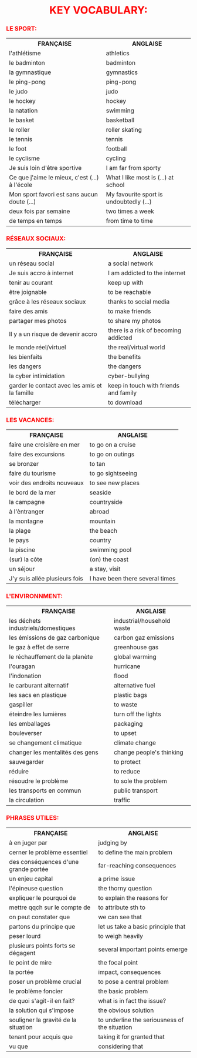 <h1 align="center">
  <b style="color:red;">KEY VOCABULARY:</b><br>
</h1>


<h3 align="left">
  <b style="color:red;">LE SPORT:</b><br>
</h3>
<table>
  <tr><th>FRANÇAISE</th><th>ANGLAISE</th></tr>
  <tr><td>l'athlétisme</td><td>athletics</td></tr>
  <tr><td>le badminton</td><td>badminton</td></tr>
  <tr><td>la gymnastique</td><td>gymnastics</td></tr>
  <tr><td>le ping-pong</td><td>ping-pong</td></tr>
  <tr><td>le judo</td><td>judo</td></tr>
  <tr><td>le hockey</td><td>hockey</td></tr>
  <tr><td>la natation</td><td>swimming</td></tr>
  <tr><td>le basket</td><td>basketball</td></tr>
  <tr><td>le roller</td><td>roller skating</td></tr>
  <tr><td>le tennis</td><td>tennis</td></tr>
  <tr><td>le foot</td><td>football</td></tr>
  <tr><td>le cyclisme</td><td>cycling</td></tr>
  <tr><td>Je suis loin d'être sportive</td><td>I am far from sporty</td></tr>
  <tr><td>Ce que j'aime le mieux, c'est (...) à l'école</td><td>What I like most is (...) at school</td></tr>
  <tr><td>Mon sport favori est sans aucun doute (...)</td><td>My favourite sport is undoubtedly (...)</td></tr>
  <tr><td>deux fois par semaine</td><td>two times a week</td></tr>
  <tr><td>de temps en temps</td><td>from time to time</td></tr>
  


<table>
  <tr><th>FRANÇAISE</th><th>ANGLAISE</th></tr>
  <tr><td>un réseau social</td><td>a social network</td></tr>
  <tr><td>Je suis accro à internet</td><td>I am addicted to the internet</td></tr>
  <tr><td>tenir au courant</td><td>keep up with</td></tr>
  <tr><td>être joignable</td><td>to be reachable</td></tr>
  <tr><td>grâce à les réseaux sociaux</td><td>thanks to social media</td></tr>
  <tr><td>faire des amis</td><td>to make friends</td></tr>
  <tr><td>partager mes photos</td><td>to share my photos</td></tr>
  <tr><td>Il y a un risque de devenir accro</td><td>there is a risk of becoming addicted</td></tr>
  <tr><td>le monde réel/virtuel</td><td>the real/virtual world</td></tr>
  <tr><td>les bienfaits</td><td>the benefits</td></tr>
  <tr><td>les dangers</td><td>the dangers</td></tr>
  <tr><td>la cyber intimidation</td><td>cyber-bullying</td></tr>
  <tr><td>garder le contact avec les amis et la famille</td><td>keep in touch with friends and family</td></tr>
  <tr><td>télécharger</td><td>to download</td></tr>
<h3 align="left">
  <b style="color:red;">RÉSEAUX SOCIAUX:</b><br>
</h3>
  
<table>
  <tr><th>FRANÇAISE</th><th>ANGLAISE</th></tr>
  <tr><td>faire une croisière en mer</td><td>to go on a cruise</td></tr>
  <tr><td>faire des excursions</td><td>to go on outings</td></tr>
  <tr><td>se bronzer</td><td>to tan</td></tr>
  <tr><td>faire du tourisme</td><td>to go sightseeing</td></tr>
  <tr><td>voir des endroits nouveaux</td><td>to see new places</td></tr>
  <tr><td>le bord de la mer</td><td>seaside</td></tr>
  <tr><td>la campagne</td><td>countryside</td></tr>
  <tr><td>à l'èntranger</td><td>abroad</td></tr>
  <tr><td>la montagne</td><td>mountain</td></tr>
  <tr><td>la plage</td><td>the beach</td></tr>
  <tr><td>le pays</td><td>country</td></tr>
  <tr><td>la piscine</td><td>swimming pool</td></tr>
  <tr><td>(sur) la côte</td><td>(on) the coast</td></tr>
  <tr><td>un séjour</td><td>a stay, visit</td></tr>
  <tr><td>J'y suis allée plusieurs fois</td><td>I have been there several times</td></tr>
<h3 align="left">
  <b style="color:red;">LES VACANCES:</b><br>
</h3>


<table>
  <tr><th>FRANÇAISE</th><th>ANGLAISE</th></tr>
  <tr><td>les déchets industriels/domestiques</td><td>industrial/household waste</td></tr>
  <tr><td>les émissions de gaz carbonique</td><td>carbon gaz emissions</td></tr>
  <tr><td>le gaz à effet de serre</td><td>greenhouse gas</td></tr>
  <tr><td>le réchauffement de la planète</td><td>global warming</td></tr>
  <tr><td>l'ouragan</td><td>hurricane</td></tr>
  <tr><td>l'indonation</td><td>flood</td></tr>
  <tr><td>le carburant alternatif</td><td>alternative fuel</td></tr>
  <tr><td>les sacs en plastique</td><td>plastic bags</td></tr>
  <tr><td>gaspiller</td><td>to waste</td></tr>
  <tr><td>éteindre les lumières</td><td>turn off the lights</td></tr>
  <tr><td>les emballages</td><td>packaging</td></tr>
  <tr><td>bouleverser</td><td>to upset</td></tr>
  <tr><td>se changement climatique</td><td>climate change</td></tr>
  <tr><td>changer les mentalités des gens</td><td>change people's thinking</td></tr>
  <tr><td>sauvegarder</td><td>to protect</td></tr>
  <tr><td>réduire</td><td>to reduce</td></tr>
  <tr><td>résoudre le problème</td><td>to sole the problem</td></tr>
  <tr><td>les transports en commun</td><td>public transport</td></tr>
  <tr><td>la circulation</td><td>traffic</td></tr>
<h3 align="left">
  <b style="color:red;">L'ENVIRONNMENT:</b><br>
</h3>
  
  

<table>
  <tr><th>FRANÇAISE</th><th>ANGLAISE</th></tr>
  <tr><td>à en juger par</td><td>judging by</td></tr>
  <tr><td>cerner le problème essentiel</td><td>to define the main problem</td></tr>
  <tr><td>des conséquences d'une grande portée</td><td>far-reaching consequences</td></tr>
  <tr><td>un enjeu capital</td><td>a prime issue</td></tr>
  <tr><td>l'épineuse question</td><td>the thorny question</td></tr>
  <tr><td>expliquer le pourquoi de</td><td>to explain the reasons for</td></tr>
  <tr><td>mettre qqch sur le compte de</td><td>to attribute sth to</td></tr>
  <tr><td>on peut constater que</td><td>we can see that</td></tr>
  <tr><td>partons du principe que</td><td>let us take a basic principle that</td></tr>
  <tr><td>peser lourd</td><td>to weigh heavily</td></tr>
  <tr><td>plusieurs points forts se dégagent</td><td>several important points emerge</td></tr>
  <tr><td>le point de mire</td><td>the focal point</td></tr>
  <tr><td>la portée</td><td>impact, consequences</td></tr>
  <tr><td>poser un problème crucial</td><td>to pose a central problem</td></tr>
  <tr><td>le problème foncier</td><td>the basic problem</td></tr>
  <tr><td>de quoi s'agit-il en fait?</td><td>what is in fact the issue?</td></tr>
  <tr><td>la solution qui s'impose</td><td>the obvious solution</td></tr>
  <tr><td>souligner la gravité de la situation</td><td>to underline the seriousness of the situation</td></tr>
  <tr><td>tenant pour acquis que</td><td>taking it for granted that</td></tr>
  <tr><td>vu que</td><td>considering that</td></tr>
  <h3 align="left">
  <b style="color:red;">PHRASES UTILES:</b><br>
</h3>

